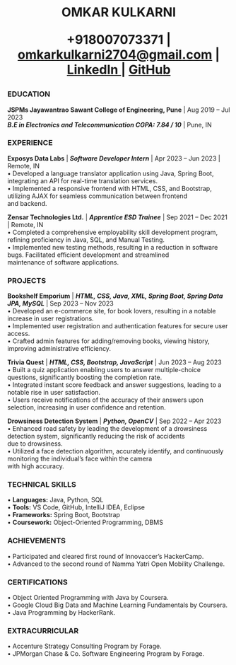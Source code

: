 <h1 <p align="center">
  OMKAR KULKARNI  <br> 
  
 +918007073371 | omkarkulkarni2704@gmail.com | <a href="https://www.linkedin.com/in/omkar-kulkarni-6540b6203/" target="_blank"> LinkedIn </a>  | <a href="https://github.com/omkarkulkarni2704" target="_blank"> GitHub </a>
 </p>
</h1>  

### EDUCATION
**JSPMs Jayawantrao Sawant College of Engineering, Pune** |  Aug 2019 – Jul 2023 <br>
***B.E in Electronics and Telecommunication  CGPA: 7.84 / 10*** | Pune, IN

### EXPERIENCE
**Exposys Data Labs** |  ***Software Developer Intern***  | Apr 2023 – Jun 2023 | Remote, IN <br>
• Developed a language translator application using Java, Spring Boot, integrating an API for real-time translation services. <br>
• Implemented a responsive frontend with HTML, CSS, and Bootstrap, utilizing AJAX for seamless communication between frontend <br>
  and backend. <br>

**Zensar Technologies Ltd.** | ***Apprentice ESD Trainee*** | Sep 2021 – Dec 2021 |  Remote, IN <br>
• Completed a comprehensive employability skill development program, refining proficiency in Java, SQL, and Manual Testing.<br>
• Implemented new testing methods, resulting in a reduction in software bugs. Facilitated efficient development and streamlined <br>
maintenance of software applications. <br>

### PROJECTS
**Bookshelf Emporium** | ***HTML, CSS, Java, XML, Spring Boot, Spring Data JPA, MySQL*** | Sep 2023 – Nov 2023 <br>
• Developed an e-commerce site, for book lovers, resulting in a notable increase in user registrations. <br>
• Implemented user registration and authentication features for secure user access. <br>
• Crafted admin features for adding/removing books, viewing history, improving administrative efficiency. <br>

**Trivia Quest** | ***HTML, CSS, Bootstrap, JavaScript*** | Jun 2023 – Aug 2023 <br>
• Built a quiz application enabling users to answer multiple-choice questions, significantly boosting the completion rate. <br>
• Integrated instant score feedback and answer suggestions, leading to a notable rise in user satisfaction. <br>
• Users receive notifications of the accuracy of their answers upon selection, increasing in user confidence and retention. <br>

**Drowsiness Detection System** | ***Python, OpenCV*** | Sep 2022 – Apr 2023 <br>
• Enhanced road safety by leading the development of a drowsiness detection system, significantly reducing the risk of accidents <br>
due to drowsiness. <br>
• Utilized a face detection algorithm, accurately identify, and continuously monitoring the individual’s face within the camera <br> 
with high accuracy. <br>

### TECHNICAL SKILLS
• **Languages:** Java, Python, SQL <br>
• **Tools:** VS Code, GitHub, IntelliJ IDEA, Eclipse <br>
• **Frameworks:** Spring Boot, Bootstrap <br>
• **Coursework:** Object-Oriented Programming, DBMS <br>

### ACHIEVEMENTS
• Participated and cleared first round of Innovaccer’s HackerCamp. <br>
• Advanced to the second round of Namma Yatri Open Mobility Challenge. <br>

### CERTIFICATIONS
• Object Oriented Programming with Java by Coursera. <br>
• Google Cloud Big Data and Machine Learning Fundamentals by Coursera. <br>
• Java Programming by HackerRank. <br> 

### EXTRACURRICULAR
• Accenture Strategy Consulting Program by Forage. <br>
• JPMorgan Chase & Co. Software Engineering Program by Forage.
